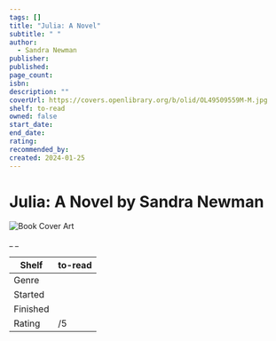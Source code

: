 ```yaml
---
tags: []
title: "Julia: A Novel"
subtitle: " "
author:
  - Sandra Newman
publisher:
published:
page_count:
isbn:
description: ""
coverUrl: https://covers.openlibrary.org/b/olid/OL49509559M-M.jpg
shelf: to-read
owned: false
start_date:
end_date:
rating:
recommended_by:
created: 2024-01-25
---
```


# Julia: A Novel by Sandra Newman

![Book Cover Art](https://covers.openlibrary.org/b/olid/OL49509559M-M.jpg)

_ _

| Shelf | to-read |
| --- | --- |
| Genre |  |
| Started |  |
| Finished |  |
| Rating | /5 |


